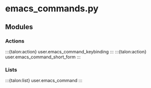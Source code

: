 # emacs_commands.py

## Modules

### Actions

:::{talon:action} user.emacs_command_keybinding
:::
:::{talon:action} user.emacs_command_short_form
:::

### Lists

:::{talon:list} user.emacs_command
:::
